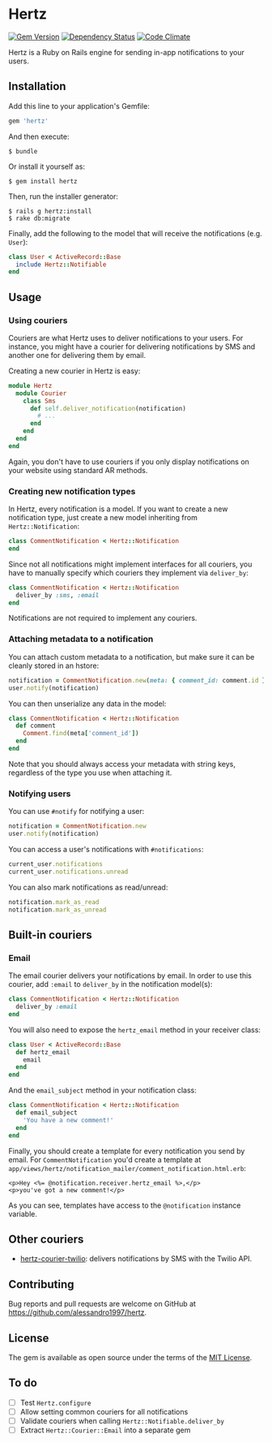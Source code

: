 # Hertz

[![Gem Version](https://badge.fury.io/rb/hertz.svg)](https://badge.fury.io/rb/hertz)
[![Dependency Status](https://gemnasium.com/badges/github.com/alessandro1997/hertz.svg)](https://gemnasium.com/github.com/alessandro1997/hertz)
[![Code Climate](https://codeclimate.com/github/alessandro1997/hertz/badges/gpa.svg)](https://codeclimate.com/github/alessandro1997/hertz)

Hertz is a Ruby on Rails engine for sending in-app notifications to your users.

## Installation

Add this line to your application's Gemfile:

```ruby
gem 'hertz'
```

And then execute:

```console
$ bundle
```

Or install it yourself as:

```console
$ gem install hertz
```

Then, run the installer generator:

```console
$ rails g hertz:install
$ rake db:migrate
```

Finally, add the following to the model that will receive the notifications
(e.g. `User`):

```ruby
class User < ActiveRecord::Base
  include Hertz::Notifiable
end
```

## Usage

### Using couriers

Couriers are what Hertz uses to deliver notifications to your users. For
instance, you might have a courier for delivering notifications by SMS and
another one for delivering them by email.

Creating a new courier in Hertz is easy:

```ruby
module Hertz
  module Courier
    class Sms
      def self.deliver_notification(notification)
        # ...
      end
    end
  end
end
```

Again, you don't have to use couriers if you only display notifications on your
website using standard AR methods.

### Creating new notification types

In Hertz, every notification is a model. If you want to create a new
notification type, just create a new model inheriting from
`Hertz::Notification`:

```ruby
class CommentNotification < Hertz::Notification
end
```
Since not all notifications might implement interfaces for all couriers, you
have to manually specify which couriers they implement via `deliver_by`:

```ruby
class CommentNotification < Hertz::Notification
  deliver_by :sms, :email
end
```

Notifications are not required to implement any couriers.

### Attaching metadata to a notification

You can attach custom metadata to a notification, but make sure it can be
cleanly stored in an hstore:

```ruby
notification = CommentNotification.new(meta: { comment_id: comment.id })
user.notify(notification)
```

You can then unserialize any data in the model:

```ruby
class CommentNotification < Hertz::Notification
  def comment
    Comment.find(meta['comment_id'])
  end
end
```

Note that you should always access your metadata with string keys, regardless of
the type you use when attaching it.

### Notifying users

You can use `#notify` for notifying a user:

```ruby
notification = CommentNotification.new
user.notify(notification)
```

You can access a user's notifications with `#notifications`:

```ruby
current_user.notifications
current_user.notifications.unread
```

You can also mark notifications as read/unread:

```ruby
notification.mark_as_read
notification.mark_as_unread
```

## Built-in couriers

### Email

The email courier delivers your notifications by email. In order to use this
courier, add `:email` to `deliver_by` in the notification model(s):

```ruby
class CommentNotification < Hertz::Notification
  deliver_by :email
end
```

You will also need to expose the `hertz_email` method in your receiver class:

```ruby
class User < ActiveRecord::Base
  def hertz_email
    email
  end
end
```

And the `email_subject` method in your notification class:

```ruby
class CommentNotification < Hertz::Notification
  def email_subject
    'You have a new comment!'
  end
end
```

Finally, you should create a template for every notification you send by email.
For `CommentNotification` you'd create a template at
`app/views/hertz/notification_mailer/comment_notification.html.erb`:

```erb
<p>Hey <%= @notification.receiver.hertz_email %>,</p>
<p>you've got a new comment!</p>
```

As you can see, templates have access to the `@notification` instance variable.

## Other couriers

- [hertz-courier-twilio](https://github.com/alessandro1997/hertz-courier-twilio):
  delivers notifications by SMS with the Twilio API.

## Contributing

Bug reports and pull requests are welcome on GitHub at
https://github.com/alessandro1997/hertz.

## License

The gem is available as open source under the terms of the
[MIT License](http://opensource.org/licenses/MIT).

## To do

- [ ] Test `Hertz.configure`
- [ ] Allow setting common couriers for all notifications
- [ ] Validate couriers when calling `Hertz::Notifiable.deliver_by`
- [ ] Extract `Hertz::Courier::Email` into a separate gem
